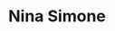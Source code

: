 ---
pid: RS96
title: Nina Simone
location_transcription: Rittenhouse / Curtis
zipcode: '19104'
outside_phl: 
neighborhood: University City,Belmont,Parkside,Powelton Village
age: '35'
age_range: 30-39
instagram: 
image_file_name: RS_96.jpg
proposal_transcription: 
topic: African Americans,Figure,Music,Social Justice,Women
topic_summary: 0, 0, 0, 0, 0
type: Other No Form
keywords_other: 
credit: Adam Alacone
image_labels: 
twitter: moon_unit
facebook: 
permalink: "/monuments/rs96/"
layout: item-page
---